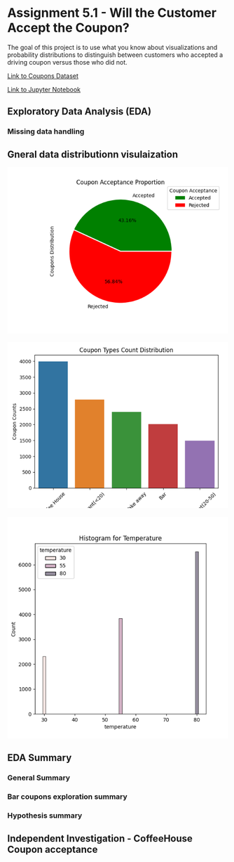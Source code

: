 # Assignment 5.1 - Will the Customer Accept the Coupon?

The goal of this project is to use what you know about visualizations and probability distributions to distinguish between customers who accepted a driving coupon versus those who did not.

[Link to Coupons Dataset](https://github.com/atewari-bot/driving-coupon/blob/main/data/coupons.csv)

[Link to Jupyter Notebook](https://github.com/atewari-bot/driving-coupon/blob/main/prompt.ipynb)

## Exploratory Data Analysis (EDA)

### Missing data handling

## Gneral data distributionn visulaization
![Image](/images/overall_coupons_acceptance_proportion.png)
<br>
<br>
![Image](/images/coupons_types_distribution.png)
<br>
<br>
![Image](/images/temperature_histogram.png)

## EDA Summary

### General Summary

### Bar coupons exploration summary

### Hypothesis summary

## Independent Investigation - CoffeeHouse Coupon acceptance 

